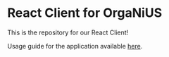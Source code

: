 # React Client for OrgaNiUS

This is the repository for our React Client!

Usage guide for the application available [here](docs.md).
